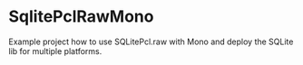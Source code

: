 # SqlitePclRawMono

Example project how to use SQLitePcl.raw with Mono and deploy the SQLite lib for multiple platforms.
